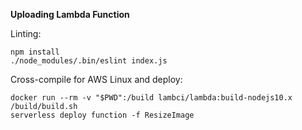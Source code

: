 **Uploading Lambda Function**

Linting:
```
npm install
./node_modules/.bin/eslint index.js
```

Cross-compile for AWS Linux and deploy:
```
docker run --rm -v "$PWD":/build lambci/lambda:build-nodejs10.x /build/build.sh
serverless deploy function -f ResizeImage
```

